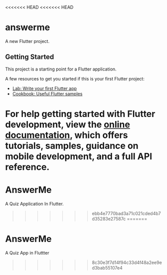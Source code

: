 <<<<<<< HEAD
<<<<<<< HEAD
# answerme

A new Flutter project.

## Getting Started

This project is a starting point for a Flutter application.

A few resources to get you started if this is your first Flutter project:

- [Lab: Write your first Flutter app](https://docs.flutter.dev/get-started/codelab)
- [Cookbook: Useful Flutter samples](https://docs.flutter.dev/cookbook)

For help getting started with Flutter development, view the
[online documentation](https://docs.flutter.dev/), which offers tutorials,
samples, guidance on mobile development, and a full API reference.
=======
# AnswerMe
A Quiz Application In Flutter.
>>>>>>> ebb4e7770bad3a71c021cded4b7d35283e27587c
=======
# AnswerMe
A Quiz App in Fluttter
>>>>>>> 8c30e3f7d14f94c33d4f48a2ee9ed3bab55107e4
